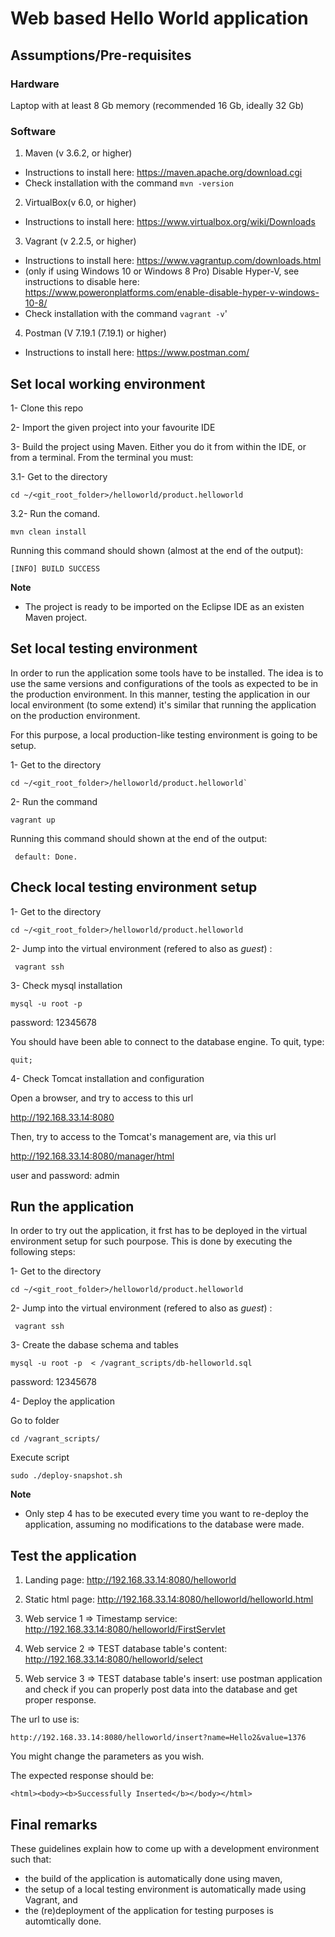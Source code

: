 # Web based Hello World application

## Assumptions/Pre-requisites

### Hardware
Laptop with at least 8 Gb memory (recommended 16 Gb, ideally 32 Gb)

### Software
1. Maven (v 3.6.2, or higher)
* Instructions to install here: https://maven.apache.org/download.cgi
* Check installation with the command `mvn -version`



2. VirtualBox(v 6.0, or higher)
* Instructions to install here: https://www.virtualbox.org/wiki/Downloads 


3. Vagrant (v 2.2.5, or higher) 
* Instructions to install here: https://www.vagrantup.com/downloads.html
* (only if using Windows 10 or Windows 8 Pro) Disable Hyper-V, see instructions to disable here: https://www.poweronplatforms.com/enable-disable-hyper-v-windows-10-8/
* Check installation with the command `vagrant -v`'


4. Postman (V 7.19.1 (7.19.1) or higher)
* Instructions to install here: https://www.postman.com/




## Set local working environment

1- Clone this repo

2- Import the given project into your favourite IDE

3- Build the project using Maven. Either you do it from within the IDE, or from a terminal. From the terminal you must:

3.1-  Get to the directory

```
cd ~/<git_root_folder>/helloworld/product.helloworld
```

3.2- Run the comand.

```
mvn clean install
```

Running this command should shown (almost at the end of the output):

```
[INFO] BUILD SUCCESS
```


**Note**

* The project is ready to be imported on the Eclipse IDE as an existen Maven project.




## Set local testing environment
In order to run the application some tools have to be installed. The idea is to use the same versions and configurations of the tools
as expected to be in the production environment. In this manner, testing the application in our local environment (to some extend) 
it's similar that running the application on the production environment. 

For this purpose, a local production-like testing environment is going to be setup. 


1-  Get to the directory

```
cd ~/<git_root_folder>/helloworld/product.helloworld`
```


2-  Run the command

```
vagrant up
```

Running this command should shown at the end of the output:

```
 default: Done.
```



## Check local testing environment setup


1-  Get to the directory

```
cd ~/<git_root_folder>/helloworld/product.helloworld
```

2- Jump into the virtual environment (refered to also as *guest*) : 
```
 vagrant ssh
```


3-  Check mysql installation

```
mysql -u root -p
```

password: 12345678

You should have been able to connect to the database engine. To quit, type:

```
quit;
```


4-  Check Tomcat installation and configuration

Open a browser, and try to access to this url

http://192.168.33.14:8080


Then, try to access to the Tomcat's management are, via this url

http://192.168.33.14:8080/manager/html

user and password: admin




## Run the application

In order to try out the application, it frst has to be deployed in the virtual environment setup for such pourpose.
This is done by executing the following steps:


1-  Get to the directory

```
cd ~/<git_root_folder>/helloworld/product.helloworld
```

2- Jump into the virtual environment (refered to also as *guest*) : 
```
 vagrant ssh
```

3- Create the dabase schema and tables 

```
mysql -u root -p  < /vagrant_scripts/db-helloworld.sql
```

password: 12345678


4- Deploy the application

Go to folder
```
cd /vagrant_scripts/
 ```

Execute script
```
sudo ./deploy-snapshot.sh
 ```


**Note**

* Only step 4 has to be executed every time you want to re-deploy the application, assuming no modifications to the 
database were made. 



## Test the application


1. Landing page: http://192.168.33.14:8080/helloworld
2. Static html page: http://192.168.33.14:8080/helloworld/helloworld.html
3. Web service 1 => Timestamp service: http://192.168.33.14:8080/helloworld/FirstServlet
4. Web service 2 => TEST database table's content: http://192.168.33.14:8080/helloworld/select

5. Web service 3 => TEST database table's insert: use postman application and check if you can properly post
data into the database and get proper response.

The url to use is: 

```
http://192.168.33.14:8080/helloworld/insert?name=Hello2&value=1376
```

You might change the parameters as you wish.

The expected response should be:

```
<html><body><b>Successfully Inserted</b></body></html>
```


## Final remarks

These guidelines explain how to come up with a development environment such that:

- the build of the application is automatically done using maven,
- the setup of a local testing environment is automatically made using Vagrant, and
- the (re)deployment of the application for testing purposes is automtically done.
